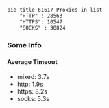 
```mermaid
pie title 61617 Proxies in list
    "HTTP" : 28563
    "HTTPS": 10547
    "SOCKS" : 30824
```

### Some Info
#### Average Timeout

- mixed: 3.7s
- http: 1.9s
- https: 8.2s
- socks: 5.3s